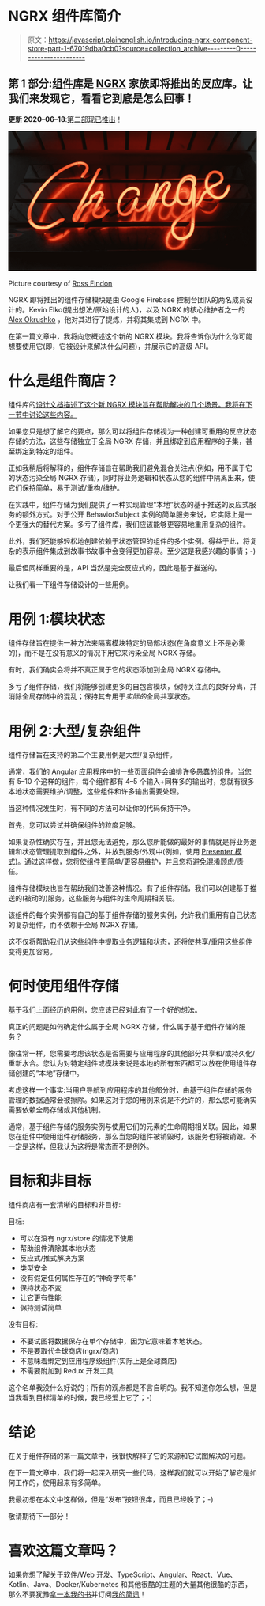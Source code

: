 # NGRX 组件库简介

> 原文：<https://javascript.plainenglish.io/introducing-ngrx-component-store-part-1-67019dba0cb0?source=collection_archive---------0----------------------->

## 第 1 部分:[组件库](https://ngrx.io/guide/component-store)是 [NGRX](https://ngrx.io/) 家族即将推出的反应库。让我们来发现它，看看它到底是怎么回事！

**更新 2020–06–18**:[第二部现已推出](https://medium.com/@dSebastien/ngrx-component-store-deep-dive-947c0a5be6dc)！

![](img/5a3d0df7832b0ec5fa12b27912e956b4.png)

Picture courtesy of [Ross Findon](https://unsplash.com/@rossf)

NGRX 即将推出的组件存储模块是由 Google Firebase 控制台团队的两名成员设计的。Kevin Elko(提出想法/原始设计的人)，以及 NGRX 的核心维护者之一的 [Alex Okrushko](https://twitter.com/AlexOkrushko) ，他对其进行了提炼，并将其集成到 NGRX 中。

在第一篇文章中，我将向您概述这个新的 NGRX 模块。我将告诉你为什么你可能想要使用它(即，它被设计来解决什么问题)，并展示它的高级 API。

# 什么是组件商店？

组件库的[设计文档描述了这个新 NGRX 模块旨在帮助解决的几个场景。我将在下一节中讨论这些内容。](https://okrushko.dev/component-store-dd)

如果您只是想了解它的要点，那么可以将组件存储视为一种创建可重用的反应状态存储的方法，这些存储独立于全局 NGRX 存储，并且绑定到应用程序的子集，甚至绑定到特定的组件。

正如我稍后将解释的，组件存储旨在帮助我们避免混合关注点(例如，用不属于它的状态污染全局 NGRX 存储)，同时将业务逻辑和状态从您的组件中隔离出来，使它们保持简单，易于测试/重构/维护。

在实践中，组件存储为我们提供了一种实现管理“本地”状态的基于推送的反应式服务的额外方式。对于公开 BehaviorSubject 实例的简单服务来说，它实际上是一个更强大的替代方案。多亏了组件库，我们应该能够更容易地重用复杂的组件。

此外，我们还能够轻松地创建依赖于状态管理的组件的多个实例。得益于此，将复杂的表示组件集成到故事书故事中会变得更加容易。至少这是我感兴趣的事情；-)

最后但同样重要的是，API 当然是完全反应式的，因此是基于推送的。

让我们看一下组件存储设计的一些用例。

# 用例 1:模块状态

组件存储旨在提供一种方法来隔离模块特定的局部状态(在角度意义上不是必需的)，而不是在没有意义的情况下用它来污染全局 NGRX 存储。

有时，我们确实会将并不真正属于它的状态添加到全局 NGRX 存储中。

多亏了组件存储，我们将能够创建更多的自包含模块，保持关注点的良好分离，并消除全局存储中的混乱；保持其专用于*实际的*全局共享状态。

# 用例 2:大型/复杂组件

组件存储旨在支持的第二个主要用例是大型/复杂组件。

通常，我们的 Angular 应用程序中的一些页面组件会编排许多愚蠢的组件。当您有 5–10 个这样的组件，每个组件都有 4–5 个输入+同样多的输出时，您就有很多本地状态需要维护/调整，这些组件和许多输出需要处理。

当这种情况发生时，有不同的方法可以让你的代码保持干净。

首先，您可以尝试并确保组件的粒度足够。

如果复杂性确实存在，并且您无法避免，那么您所能做的最好的事情就是将业务逻辑和状态管理提取到组件之外，并放到服务/外观中(例如，使用 [Presenter 模式](https://indepth.dev/presenters-with-angular/))。通过这样做，您将使组件更简单/更容易维护，并且您将避免混淆顾虑/责任。

组件存储模块也旨在帮助我们改善这种情况。有了组件存储，我们可以创建基于推送的(被动的)服务，这些服务与组件的生命周期相关联。

该组件的每个实例都有自己的基于组件存储的服务实例，允许我们重用有自己状态的复杂组件，而不依赖于全局 NGRX 存储。

这不仅将帮助我们从这些组件中提取业务逻辑和状态，还将使共享/重用这些组件变得更加容易。

# 何时使用组件存储

基于我们上面经历的用例，您应该已经对此有了一个好的想法。

真正的问题是如何确定什么属于全局 NGRX 存储，什么属于基于组件存储的服务？

像往常一样，您需要考虑该状态是否需要与应用程序的其他部分共享和/或持久化/重新水合。您认为对特定组件或模块来说是本地的所有东西都可以放在使用组件存储创建的“本地”存储中。

考虑这样一个事实:当用户导航到应用程序的其他部分时，由基于组件存储的服务管理的数据通常会被擦除。如果这对于您的用例来说是不允许的，那么您可能确实需要依赖全局存储或其他机制。

通常，基于组件存储的服务实例与使用它们的元素的生命周期相关联。因此，如果您在组件中使用组件存储服务，那么当您的组件被销毁时，该服务也将被销毁。不一定是这样，但我认为这将是常态而不是例外。

# 目标和非目标

组件商店有一套清晰的目标和非目标:

目标:

*   可以在没有 ngrx/store 的情况下使用
*   帮助组件清除其本地状态
*   反应式/推式解决方案
*   类型安全
*   没有假定任何属性存在的“神奇字符串”
*   保持状态不变
*   让它更有性能
*   保持测试简单

没有目标:

*   不要试图将数据保存在单个存储中，因为它意味着本地状态。
*   不是要取代全球商店(ngrx/商店)
*   不意味着绑定到应用程序级组件(实际上是全球商店)
*   不需要附加到 Redux 开发工具

这个名单我没什么好说的；所有的观点都是不言自明的。我不知道你怎么想，但是当我看到目标清单的时候，我已经爱上它了；-)

# 结论

在关于组件存储的第一篇文章中，我很快解释了它的来源和它试图解决的问题。

在下一篇文章中，我们将一起深入研究一些代码，这样我们就可以开始了解它是如何工作的，使用起来有多简单。

我最初想在本文中这样做，但是“发布”按钮很痒，而且已经晚了；-)

敬请期待下一部分！

# 喜欢这篇文章吗？

如果你想了解关于软件/Web 开发、TypeScript、Angular、React、Vue、Kotlin、Java、Docker/Kubernetes 和其他很酷的主题的大量其他很酷的东西，那么不要犹豫[拿一本我的书](https://www.amazon.com/Learn-TypeScript-Building-Applications-understanding-ebook/dp/B081FB89BL)并订阅[我的简讯](https://mailchi.mp/fb661753d54a/developassion-newsletter)！